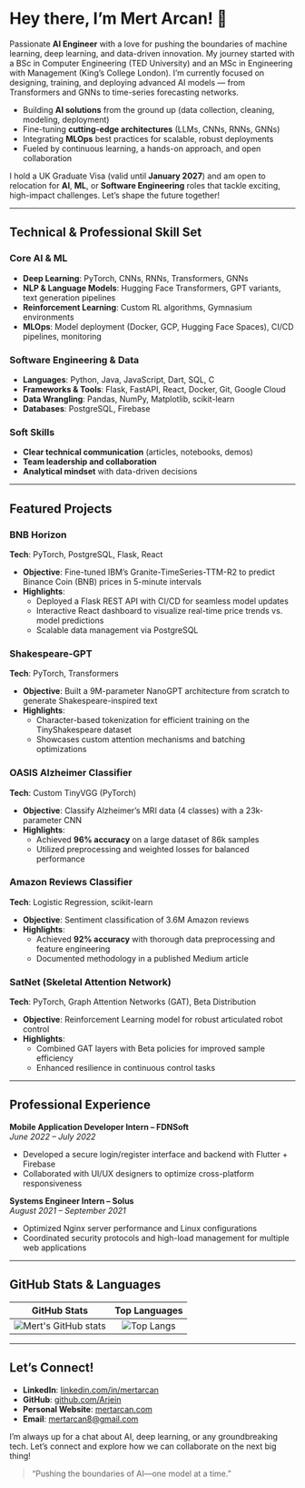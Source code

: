 # Hey there, I’m **Mert Arcan**! 🤖

Passionate **AI Engineer** with a love for pushing the boundaries of machine learning, deep learning, and data-driven innovation. My journey started with a BSc in Computer Engineering (TED University) and an MSc in Engineering with Management (King’s College London). I’m currently focused on designing, training, and deploying advanced AI models — from Transformers and GNNs to time-series forecasting networks.

- Building **AI solutions** from the ground up (data collection, cleaning, modeling, deployment)  
- Fine-tuning **cutting-edge architectures** (LLMs, CNNs, RNNs, GNNs)  
- Integrating **MLOps** best practices for scalable, robust deployments  
- Fueled by continuous learning, a hands-on approach, and open collaboration  

I hold a UK Graduate Visa (valid until **January 2027**) and am open to relocation for **AI**, **ML**, or **Software Engineering** roles that tackle exciting, high-impact challenges. Let’s shape the future together!

---

## Technical & Professional Skill Set

### Core AI & ML
- **Deep Learning**: PyTorch, CNNs, RNNs, Transformers, GNNs  
- **NLP & Language Models**: Hugging Face Transformers, GPT variants, text generation pipelines  
- **Reinforcement Learning**: Custom RL algorithms, Gymnasium environments  
- **MLOps**: Model deployment (Docker, GCP, Hugging Face Spaces), CI/CD pipelines, monitoring  

### Software Engineering & Data
- **Languages**: Python, Java, JavaScript, Dart, SQL, C  
- **Frameworks & Tools**: Flask, FastAPI, React, Docker, Git, Google Cloud  
- **Data Wrangling**: Pandas, NumPy, Matplotlib, scikit-learn  
- **Databases**: PostgreSQL, Firebase  

### Soft Skills
- **Clear technical communication** (articles, notebooks, demos)  
- **Team leadership and collaboration**  
- **Analytical mindset** with data-driven decisions  

---

## Featured Projects

### BNB Horizon
**Tech**: PyTorch, PostgreSQL, Flask, React  
- **Objective**: Fine-tuned IBM’s Granite-TimeSeries-TTM-R2 to predict Binance Coin (BNB) prices in 5-minute intervals  
- **Highlights**:  
  - Deployed a Flask REST API with CI/CD for seamless model updates  
  - Interactive React dashboard to visualize real-time price trends vs. model predictions  
  - Scalable data management via PostgreSQL  

### Shakespeare-GPT
**Tech**: PyTorch, Transformers  
- **Objective**: Built a 9M-parameter NanoGPT architecture from scratch to generate Shakespeare-inspired text  
- **Highlights**:  
  - Character-based tokenization for efficient training on the TinyShakespeare dataset  
  - Showcases custom attention mechanisms and batching optimizations  

### OASIS Alzheimer Classifier
**Tech**: Custom TinyVGG (PyTorch)  
- **Objective**: Classify Alzheimer’s MRI data (4 classes) with a 23k-parameter CNN  
- **Highlights**:  
  - Achieved **96% accuracy** on a large dataset of 86k samples  
  - Utilized preprocessing and weighted losses for balanced performance  

### Amazon Reviews Classifier
**Tech**: Logistic Regression, scikit-learn  
- **Objective**: Sentiment classification of 3.6M Amazon reviews  
- **Highlights**:  
  - Achieved **92% accuracy** with thorough data preprocessing and feature engineering  
  - Documented methodology in a published Medium article  

### SatNet (Skeletal Attention Network)
**Tech**: PyTorch, Graph Attention Networks (GAT), Beta Distribution  
- **Objective**: Reinforcement Learning model for robust articulated robot control  
- **Highlights**:  
  - Combined GAT layers with Beta policies for improved sample efficiency  
  - Enhanced resilience in continuous control tasks  

---

## Professional Experience

**Mobile Application Developer Intern – FDNSoft**  
_June 2022 – July 2022_  
- Developed a secure login/register interface and backend with Flutter + Firebase  
- Collaborated with UI/UX designers to optimize cross-platform responsiveness  

**Systems Engineer Intern – Solus**  
_August 2021 – September 2021_  
- Optimized Nginx server performance and Linux configurations  
- Coordinated security protocols and high-load management for multiple web applications  

---

## GitHub Stats & Languages

<div align="center">

| **GitHub Stats** | **Top Languages** |
| :-------------------------: | :-------------------------: |
| ![Mert's GitHub stats](https://github-readme-stats.vercel.app/api?username=Arjein&show_icons=true&theme=radical) | ![Top Langs](https://github-readme-stats.vercel.app/api/top-langs/?username=Arjein&layout=compact&theme=radical) |

</div>

---

## Let’s Connect!

- **LinkedIn**: [linkedin.com/in/mertarcan](https://linkedin.com/in/mertarcan)  
- **GitHub**: [github.com/Arjein](https://github.com/Arjein)  
- **Personal Website**: [mertarcan.com](https://mertarcan.com)  
- **Email**: [mertarcan8@gmail.com](mailto:mertarcan8@gmail.com)  

I’m always up for a chat about AI, deep learning, or any groundbreaking tech. Let’s connect and explore how we can collaborate on the next big thing!

> “Pushing the boundaries of AI—one model at a time.” 
